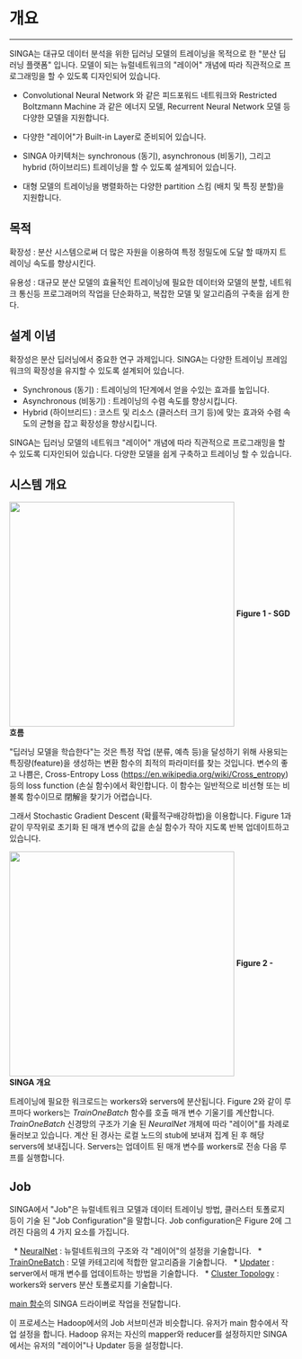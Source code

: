 # 개요

---

SINGA는 대규모 데이터 분석을 위한 딥러닝 모델의 트레이닝을 목적으로 한 "분산 딥러닝 플랫폼" 입니다.
모델이 되는 뉴럴네트워크의 "레이어" 개념에 따라 직관적으로 프로그래밍을 할 수 있도록 디자인되어 있습니다.

* Convolutional Neural Network 와 같은 피드포워드 네트워크와 Restricted Boltzmann Machine 과 같은 에너지 모델, Recurrent Neural Network 모델 등 다양한 모델을 지원합니다.

* 다양한 "레이어"가 Built-in Layer로 준비되어 있습니다.

* SINGA 아키텍처는 synchronous (동기), asynchronous (비동기), 그리고 hybrid (하이브리드) 트레이닝을 할 수 있도록 설계되어 있습니다.

* 대형 모델의 트레이닝을 병렬화하는 다양한 partition 스킴 (배치 및 특징 분할)을 지원합니다.


## 목적

확장성 : 분산 시스템으로써 더 많은 자원을 이용하여 특정 정밀도에 도달 할 때까지 트레이닝 속도를 향상시킨다.

유용성 : 대규모 분산 모델의 효율적인 트레이닝에 필요한 데이터와 모델의 분할, 네트워크 통신등 프로그래머의 작업을 단순화하고, 복잡한 모델 및 알고리즘의 구축을 쉽게 한다.


## 설계 이념

확장성은 분산 딥러닝에서 중요한 연구 과제입니다.
SINGA는 다양한 트레이닝 프레임워크의 확장성을 유지할 수 있도록 설계되어 있습니다.
* Synchronous (동기) : 트레이닝의 1단계에서 얻을 수있는 효과를 높입니다.
* Asynchronous (비동기) : 트레이닝의 수렴 속도를 향상시킵니다.
* Hybrid (하이브리드) : 코스트 및 리소스 (클러스터 크기 등)에 맞는 효과와 수렴 속도의 균형을 잡고 확장성을 향상시킵니다.

SINGA는 딥러닝 모델의 네트워크 "레이어" 개념에 따라 직관적으로 프로그래밍을 할 수 있도록 디자인되어 있습니다. 다양한 모델을 쉽게 구축하고 트레이닝 할 수 있습니다.

## 시스템 개요

<img src = "../../images/sgd.png" align="center" width="400px"/>
<span> <strong> Figure 1 - SGD 흐름 </strong> </span>

"딥러닝 모델을 학습한다"는 것은 특정 작업 (분류, 예측 등)을 달성하기 위해 사용되는 특징량(feature)을 생성하는 변환 함수의 최적의 파라미터를 찾는 것입니다.
변수의 좋고 나쁨은, Cross-Entropy Loss (https://en.wikipedia.org/wiki/Cross_entropy) 등의 loss function (손실 함수)에서 확인합니다. 이 함수는 일반적으로 비선형 또는 비 볼록 함수이므로 閉解을 찾기가 어렵습니다.

그래서 Stochastic Gradient Descent (확률적구배강하법)을 이용합니다.
Figure 1과 같이 무작위로 초기화 된 매개 변수의 값을 손실 함수가 작아 지도록 반복 업데이트하고 있습니다.

<img src = "../../images/overview.png" align="center" width="400px"/>
<span> <strong> Figure 2 - SINGA 개요 </strong> </span>

트레이닝에 필요한 워크로드는 workers와 servers에 분산됩니다. Figure 2와 같이 루프마다 workers는 *TrainOneBatch* 함수를 호출 매개 변수 기울기를 계산합니다.
*TrainOneBatch* 신경망의 구조가 기술 된 *NeuralNet* 개체에 따라 "레이어"를 차례로 둘러보고 있습니다.
계산 된 경사는 로컬 노드의 stub에 보내져 집계 된 후 해당 servers에 보내집니다. Servers는 업데이트 된 매개 변수를 workers로 전송 다음 루프를 실행합니다.


## Job

SINGA에서 "Job"은 뉴럴네트워크 모델과 데이터 트레이닝 방법, 클러스터 토폴로지 등이 기술 된 "Job Configuration"을 말합니다.
Job configuration은 Figure 2에 그려진 다음의 4 가지 요소를 가집니다.

  * [NeuralNet](neural-net.html) : 뉴럴네트워크의 구조와 각 "레이어"의 설정을 기술합니다.
  * [TrainOneBatch](train-one-batch.html) : 모델 카테고리에 적합한 알고리즘을 기술합니다.
  * [Updater](updater.html) : server에서 매개 변수를 업데이트하는 방법을 기술합니다.
  * [Cluster Topology](distributed-training.html) : workers와 servers 분산 토폴로지를 기술합니다.

[main 함수](programming-guide.html)의 SINGA 드라이버로 작업을 전달합니다.

이 프로세스는 Hadoop에서의 Job 서브미션과 비슷합니다.
유저가 main 함수에서 작업 설정을 합니다.
Hadoop 유저는 자신의 mapper와 reducer를 설정하지만 SINGA 에서는 유저의 "레이어"나 Updater 등을 설정합니다.
